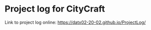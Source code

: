 # Project log for CityCraft

Link to project log online: https://datx02-20-02.github.io/ProjectLog/
